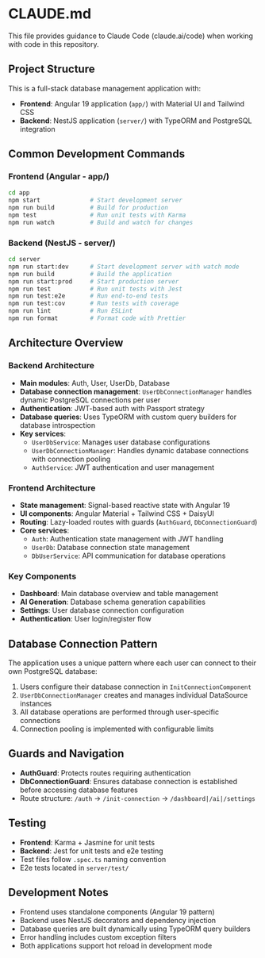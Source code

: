 # CLAUDE.md

This file provides guidance to Claude Code (claude.ai/code) when working with code in this repository.

## Project Structure

This is a full-stack database management application with:
- **Frontend**: Angular 19 application (`app/`) with Material UI and Tailwind CSS
- **Backend**: NestJS application (`server/`) with TypeORM and PostgreSQL integration

## Common Development Commands

### Frontend (Angular - app/)
```bash
cd app
npm start              # Start development server
npm run build          # Build for production
npm test               # Run unit tests with Karma
npm run watch          # Build and watch for changes
```

### Backend (NestJS - server/)
```bash
cd server
npm run start:dev      # Start development server with watch mode
npm run build          # Build the application
npm run start:prod     # Start production server
npm run test           # Run unit tests with Jest
npm run test:e2e       # Run end-to-end tests
npm run test:cov       # Run tests with coverage
npm run lint           # Run ESLint
npm run format         # Format code with Prettier
```

## Architecture Overview

### Backend Architecture
- **Main modules**: Auth, User, UserDb, Database
- **Database connection management**: `UserDbConnectionManager` handles dynamic PostgreSQL connections per user
- **Authentication**: JWT-based auth with Passport strategy
- **Database queries**: Uses TypeORM with custom query builders for database introspection
- **Key services**:
  - `UserDbService`: Manages user database configurations
  - `UserDbConnectionManager`: Handles dynamic database connections with connection pooling
  - `AuthService`: JWT authentication and user management

### Frontend Architecture
- **State management**: Signal-based reactive state with Angular 19
- **UI components**: Angular Material + Tailwind CSS + DaisyUI
- **Routing**: Lazy-loaded routes with guards (`AuthGuard`, `DbConnectionGuard`)
- **Core services**:
  - `Auth`: Authentication state management with JWT handling
  - `UserDb`: Database connection state management
  - `DbUserService`: API communication for database operations

### Key Components
- **Dashboard**: Main database overview and table management
- **AI Generation**: Database schema generation capabilities
- **Settings**: User database connection configuration
- **Authentication**: User login/register flow

## Database Connection Pattern

The application uses a unique pattern where each user can connect to their own PostgreSQL database:
1. Users configure their database connection in `InitConnectionComponent`
2. `UserDbConnectionManager` creates and manages individual DataSource instances
3. All database operations are performed through user-specific connections
4. Connection pooling is implemented with configurable limits

## Guards and Navigation

- **AuthGuard**: Protects routes requiring authentication
- **DbConnectionGuard**: Ensures database connection is established before accessing database features
- Route structure: `/auth` → `/init-connection` → `/dashboard|/ai|/settings`

## Testing

- **Frontend**: Karma + Jasmine for unit tests
- **Backend**: Jest for unit tests and e2e testing
- Test files follow `.spec.ts` naming convention
- E2e tests located in `server/test/`

## Development Notes

- Frontend uses standalone components (Angular 19 pattern)
- Backend uses NestJS decorators and dependency injection
- Database queries are built dynamically using TypeORM query builders
- Error handling includes custom exception filters
- Both applications support hot reload in development mode